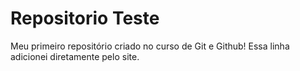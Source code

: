 # Repositorio Teste
 Meu primeiro repositório criado no curso de Git e Github!
 Essa linha adicionei diretamente pelo site. 
